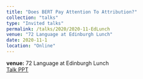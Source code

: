 ```yaml
---
title: "Does BERT Pay Attention To Attribution?"
collection: "talks"
type: "Invited talks"
permalink: /talks/2020/2020-11-EdLunch
venue: "72 Language at Edinburgh Lunch"
date: 2020-11-1
location: "Online"
---
```

<b>venue:</b> 72 Language at Edinburgh Lunch<br>
<a href="/files/talks/2020/2020-11-EdLunch.pdf">Talk PPT</a>
